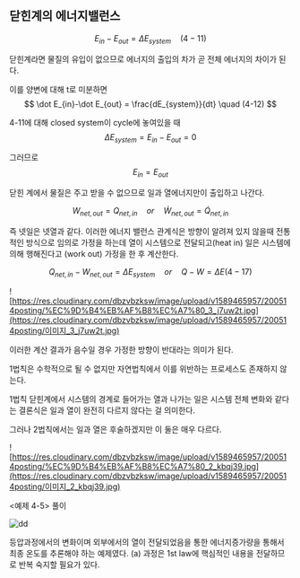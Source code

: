 ## 닫힌계의 에너지밸런스

$$
E_{in}-E_{out}=\Delta E_{system} \quad (4-11)
$$

닫힌계라면 물질의 유입이 없으므로 에너지의 출입의 차가 곧 전체 에너지의 차이가 된다.

이를 양변에 대해 t로 미분하면
$$
\dot E_{in}-\dot E_{out} = \frac{dE_{system}}{dt} \quad (4-12)
$$


4-11에 대해 closed system이 cycle에 놓여있을 때 
$$
\Delta E_{system}=E_{in}-E_{out}=0
$$


그러므로 
$$
E_{in}=E_{out}
$$

닫힌 계에서 물질은 주고 받을 수 없으므로 일과 열에너지만이 출입하고 나간다.

$$
W_{net,out}=Q_{net,in}\quad or \quad \dot W_{net,out}=\dot Q_{net,in}
$$


즉 넷일은 넷열과 같다.
이러한 에너지 밸런스 관계식은 방향이 알려져 있지 않을때 전통적인 방식으로 임의로 가정을 하는데 열이 시스템으로 전달되고(heat in) 일은 시스템에 의해 행해진다고 (work out) 가정을 한 후 계산한다.


$$
Q_{net,in}-W_{net,out}=\Delta E_{system} \quad or \quad Q-W=\Delta E (4-17)
$$


![https://res.cloudinary.com/dbzvbzksw/image/upload/v1589465957/200514posting/%EC%9D%B4%EB%AF%B8%EC%A7%80_3_j7uw2t.jpg](https://res.cloudinary.com/dbzvbzksw/image/upload/v1589465957/200514posting/이미지_3_j7uw2t.jpg)





이러한 계산 결과가 음수일 경우 가정한 방향이 반대라는 의미가 된다.

1법칙은 수학적으로 될 수 없지만 자연법칙에서 이를 위반하는 프로세스도 존재하지 않는다. 

1법칙 닫힌계에서 시스템의 경계로 들어가는 열과 나가는 일은 시스템 전체 변화와 같다는 결론식은 일과 열이 완전히 다르지 않다는 걸 의미한다.

그러나 2법칙에서는 일과 열은 후술하겠지만 이 둘은 매우 다르다. 



![https://res.cloudinary.com/dbzvbzksw/image/upload/v1589465957/200514posting/%EC%9D%B4%EB%AF%B8%EC%A7%80_2_kbqj39.jpg](https://res.cloudinary.com/dbzvbzksw/image/upload/v1589465957/200514posting/이미지_2_kbqj39.jpg)



<예제 4-5> 풀이

![dd](https://res.cloudinary.com/dbzvbzksw/image/upload/v1589494423/200514posting/FA2BB476-EB35-48D0-A48B-A95ED8EB5465_lh72nf.jpg)

등압과정에서의 변화이며 외부에서의 열이 전달되었음을 통한 에너지증가량을 통해서 최종 온도를 추론해야 하는 예제였다. 
(a) 과정은 1st law에 핵심적인 내용을 전달하므로 반복 숙지할 필요가 있다.	
